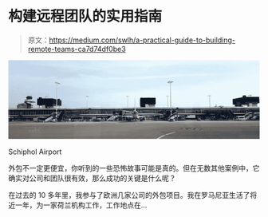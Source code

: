 # 构建远程团队的实用指南

> 原文：<https://medium.com/swlh/a-practical-guide-to-building-remote-teams-ca7d74df0be3>

![](img/905c8ace07c361fb6489bea12ab8017f.png)

Schiphol Airport

外包不一定更便宜，你听到的一些恐怖故事可能是真的。但在无数其他案例中，它确实对公司和团队很有效，那么成功的关键是什么呢？

在过去的 10 多年里，我参与了欧洲几家公司的外包项目。我在罗马尼亚生活了将近一年，为一家荷兰机构工作，工作地点在…
